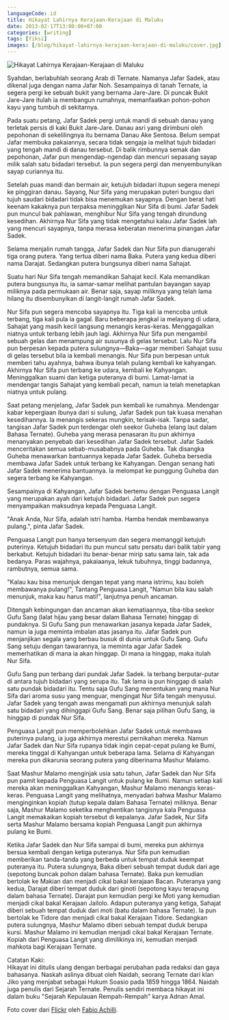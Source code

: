 ```yaml
---
languageCode: id
title: Hikayat Lahirnya Kerajaan-Kerajaan di Maluku
date: 2013-02-17T13:00:00+07:00
categories: [writing]
tags: [fiksi]
images: [/blog/hikayat-lahirnya-kerajaan-kerajaan-di-maluku/cover.jpg]
---
```

![Hikayat Lahirnya Kerajaan-Kerajaan di Maluku](cover.jpg)

Syahdan, berlabuhlah seorang Arab di Ternate. Namanya Jafar Sadek, atau dikenal juga dengan nama Jafar Noh. Sesampainya di tanah Ternate, ia segera pergi ke sebuah bukit yang bernama Jare-Jare. Di puncak Bukit Jare-Jare itulah ia membangun rumahnya, memanfaatkan pohon-pohon kayu yang tumbuh di sekitarnya.

Pada suatu petang, Jafar Sadek pergi untuk mandi di sebuah danau yang terletak persis di kaki Bukit Jare-Jare. Danau asri yang dirimbuni oleh pepohonan di sekelilingnya itu bernama Danau Ake Sentosa. Belum sempat Jafar membuka pakaiannya, secara tidak sengaja ia melihat tujuh bidadari yang tengah mandi di danau tersebut. Di balik rimbunnya semak dan pepohonan, Jafar pun mengendap-ngendap dan mencuri sepasang sayap milik salah satu bidadari tersebut. Ia pun segera pergi dan menyembunyikan sayap curiannya itu.

Setelah puas mandi dan bermain air, ketujuh bidadari itupun segera menepi ke pinggiran danau. Sayang, Nur Sifa yang merupakan puteri bungsu dari tujuh saudari bidadari tidak bisa menemukan sayapnya. Dengan berat hati keenam kakaknya pun terpaksa meningglkan Nur Sifa di bumi. Jafar Sadek pun muncul bak pahlawan, menghibur Nur Sifa yang tengah dirundung kesedihan. Akhirnya Nur Sifa yang tidak mengetahui kalau Jafar Sadek lah yang mencuri sayapnya, tanpa merasa keberatan menerima pinangan Jafar Sadek.

Selama menjalin rumah tangga, Jafar Sadek dan Nur Sifa pun dianugerahi tiga orang putera. Yang tertua diberi nama Baka. Putera yang kedua diberi nama Darajat. Sedangkan putera bungsunya diberi nama Sahajat.

Suatu hari Nur Sifa tengah memandikan Sahajat kecil. Kala memandikan putera bungsunya itu, ia samar-samar melihat pantulan bayangan sayap miliknya pada permukaan air. Benar saja, sayap miliknya yang telah lama hilang itu disembunyikan di langit-langit rumah Jafar Sadek.

Nur Sifa pun segera mencoba sayapnya itu. Tiga kali ia mencoba untuk terbang, tiga kali pula ia gagal. Baru beberapa jengkal ia melayang di udara, Sahajat yang masih kecil langsung menangis keras-keras. Menggagalkan niatnya untuk terbang lebih jauh lagi. Akhirnya Nur Sifa pun mengambil sebuah gelas dan menampung air susunya di gelas tersebut. Lalu Nur Sifa pun berpesan kepada putera sulungnya—Baka—agar memberi Sahajat susu di gelas tersebut bila ia kembali menangis. Nur Sifa pun berpesan untuk memberi tahu ayahnya, bahwa ibunya telah pulang kembali ke kahyangan. Akhirnya Nur Sifa pun terbang ke udara, kembali ke Kahyangan. Meninggalkan suami dan ketiga puteranya di bumi. Lamat-lamat ia mendengar tangis Sahajat yang kembali pecah, namun ia telah menetapkan niatnya untuk pulang.

Saat petang menjelang, Jafar Sadek pun kembali ke rumahnya. Mendengar kabar kepergiaan ibunya dari si sulung, Jafar Sadek pun tak kuasa menahan kesedihannya. Ia menangis sekeras mungkin, terisak-isak. Tanpa sadar, tangisan Jafar Sadek pun terdengar oleh seekor Guheba (elang laut dalam Bahasa Ternate). Guheba yang merasa penasaran itu pun akhirnya menanyakan penyebab dari kesedihan Jafar Sadek tersebut. Jafar Sadek menceritakan semua sebab-musababnya pada Guheba. Tak disangka Guheba menawarkan bantuannya kepada Jafar Sadek. Guheba bersedia membawa Jafar Sadek untuk terbang ke Kahyangan. Dengan senang hati Jafar Sadek menerima bantuannya. Ia melompat ke punggung Guheba dan segera terbang ke Kahyangan.

Sesampainya di Kahyangan, Jafar Sadek bertemu dengan Penguasa Langit yang merupakan ayah dari ketujuh bidadari. Jafar Sadek pun segera menyampaikan maksudnya kepada Penguasa Langit.

"Anak Anda, Nur Sifa, adalah istri hamba. Hamba hendak membawanya pulang.", pinta Jafar Sadek.

Penguasa Langit pun hanya tersenyum dan segera memanggil ketujuh puterinya. Ketujuh bidadari itu pun muncul satu persatu dari balik tabir yang berkabut. Ketujuh bidadari itu benar-benar mirip satu sama lain, tak ada bedanya. Paras wajahnya, pakaiaanya, lekuk tubuhnya, tinggi badannya, rambutnya, semua sama.

"Kalau kau bisa menunjuk dengan tepat yang mana istrimu, kau boleh membawanya pulang!", Tantang Penguasa Langit, "Namun bila kau salah menunjuk, maka kau harus mati!", lanjutnya penuh ancaman.

Ditengah kebingungan dan ancaman akan kematiaannya, tiba-tiba seekor Gufu Sang (lalat hijau yang besar dalam Bahasa Ternate) hinggap di pundaknya. Si Gufu Sang pun menawarkan jasanya kepada Jafar Sadek, namun ia juga meminta imbalan atas jasanya itu. Jafar Sadek pun menjanjikan segala yang berbau busuk di dunia untuk Gufu Sang. Gufu Sang setuju dengan tawarannya, ia meminta agar Jafar Sadek memerhatikan di mana ia akan hinggap. Di mana ia hinggap, maka itulah Nur Sifa.

Gufu Sang pun terbang dari pundak Jafar Sadek. Ia terbang berputar-putar di antara tujuh bidadari yang serupa itu. Tak lama ia pun hinggap di salah satu pundak bidadari itu. Tentu saja Gufu Sang menentukan yang mana Nur Sifa dari aroma susu yang menguar, mengingat Nur Sifa tengah menyusui. Jafar Sadek yang tengah awas mengamati pun akhirnya menunjuk salah satu bidadari yang dihinggapi Gufu Sang. Benar saja pilihan Gufu Sang, ia hinggap di pundak Nur Sifa.

Penguasa Langit pun memperbolehkan Jafar Sadek untuk membawa puterinya pulang, ia juga akhirnya merestui pernikahan mereka. Namun Jafar Sadek dan Nur Sifa rupanya tidak ingin cepat-cepat pulang ke Bumi, mereka tinggal di Kahyangan untuk beberapa lama. Selama di Kahyangan mereka pun dikarunia seorang putera yang diberinama Mashur Malamo.

Saat Mashur Malamo menginjak usia satu tahun, Jafar Sadek dan Nur Sifa pun pamit kepada Penguasa Langit untuk pulang ke Bumi. Namun setiap kali mereka akan meninggalkan Kahyangan, Mashur Malamo menangis keras-keras. Penguasa Langit yang melihatnya, menyadari bahwa Mashur Malamo menginginkan kopiah (tutup kepala dalam Bahasa Ternate) miliknya. Benar saja, Mashur Malamo seketika menghentikan tangisnya kala Penguasa Langit memakaikan kopiah tersebut di kepalanya. Jafar Sadek, Nur Sifa serta Mashur Malamo bersama kopiah Penguasa Langit pun akhirnya pulang ke Bumi.

Ketika Jafar Sadek dan Nur Sifa sampai di bumi, mereka pun akhirnya bersua kembali dengan ketiga puteranya. Nur Sifa pun kemudian memberikan tanda-tanda yang berbeda untuk tempat duduk keempat puteranya itu. Putera sulungnya, Baka diberi sebuah tempat duduk dari age (sepotong buncak pohon dalam bahasa Ternate). Baka pun kemudian bertolak ke Makian dan menjadi cikal bakal kerajaan Bacan. Puteranya yang kedua, Darajat diberi tempat duduk dari ginoti (sepotong kayu terapung dalam bahasa Ternate). Darajat pun kemudian pergi ke Moti yang kemudian menjadi cikal bakal Kerajaan Jailolo. Adapun puteranya yang ketiga, Sahajat diberi sebuah tempat duduk dari moti (batu dalam bahasa Ternate). Ia pun bertolak ke Tidore dan menjadi cikal bakal Kerajaan Tidore. Sedangkan putera sulungnya, Mashur Malamo diberi sebuah tempat duduk berupa kursi. Mashur Malamo ini kemudian menjadi cikal bakal Kerajaan Ternate. Kopiah dari Penguasa Langit yang dimilikinya ini, kemudian menjadi mahkota bagi Kerajaan Ternate.

Catatan Kaki:\
Hikayat ini ditulis ulang dengan berbagai perubahan pada redaksi dan gaya bahasanya. Naskah aslinya dibuat oleh Naidah, seorang Ternate dari klan Jiko yang menjabat sebagai Hukum Soasio pada 1859 hingga 1864. Naidah juga penulis dari Sejarah Ternate. Penulis sendiri membaca hikayat ini dalam buku "Sejarah Kepulauan Rempah-Rempah" karya Adnan Amal.

Foto cover dari [Flickr](https://www.flickr.com/photos/travelourplanet/15205135615/in/album-72157647040606398/) oleh [Fabio Achilli](https://www.flickr.com/photos/travelourplanet/).
